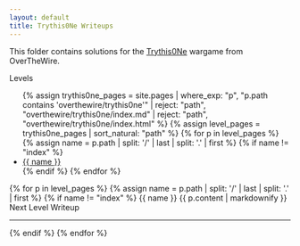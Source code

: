 ```yaml
---
layout: default
title: Trythis0Ne Writeups
---
```


This folder contains solutions for the [Trythis0Ne](http://overthewire.org/wargames/trythis0ne/) wargame from OverTheWire.

<style>
/* Styles same as your Behemoth example – omitted here for brevity */
</style>

<div class="behemoth-container">

  <!-- Sidebar -->
  <div class="behemoth-sidebar">
    <h00>Levels</h00>
    <ul>
      {% assign trythis0ne_pages = site.pages 
        | where_exp: "p", "p.path contains 'overthewire/trythis0ne'" 
        | reject: "path", "overthewire/trythis0ne/index.md" 
        | reject: "path", "overthewire/trythis0ne/index.html" 
      %}
      {% assign level_pages = trythis0ne_pages | sort_natural: "path" %}
      {% for p in level_pages %}
        {% assign name = p.path | split: '/' | last | split: '.' | first %}
        {% if name != "index" %}
          <li><a href="#{{ name }}">{{ name }}</a></li>
        {% endif %}
      {% endfor %}
    </ul>
  </div>

  <!-- Main content -->
  <div class="behemoth-content">
    {% for p in level_pages %}
      {% assign name = p.path | split: '/' | last | split: '.' | first %}
      {% if name != "index" %}
        <h00 id="{{ name }}">{{ name }}</h00>
        {{ p.content | markdownify }}
        <div class="level-banner">Next Level Writeup</div>
        <hr />
      {% endif %}
    {% endfor %}
  </div>

</div>
